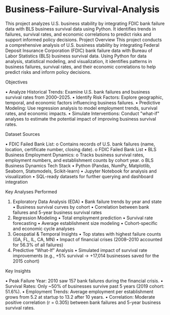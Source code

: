 # Business-Failure-Survival-Analysis
This project analyzes U.S. business stability by integrating FDIC bank failure data with BLS business survival data using Python. It identifies trends in failures, survival rates, and economic correlations to predict risks and support informed policy decisions.
Project Overview
This project conducts a comprehensive analysis of U.S. business stability by integrating Federal Deposit Insurance Corporation (FDIC) bank failure data with Bureau of Labor Statistics (BLS) business survival data. Using Python for data analysis, statistical modeling, and visualization, it identifies patterns in business failures, survival rates, and their economic correlations to help predict risks and inform policy decisions.

Objectives

•	Analyze Historical Trends: Examine U.S. bank failures and business survival rates from 2000–2025.
•	Identify Risk Factors: Explore geographic, temporal, and economic factors influencing business failures.
•	Predictive Modeling: Use regression analysis to model employment trends, survival rates, and economic impacts.
•	Simulate Interventions: Conduct "what-if" analyses to estimate the potential impact of improving business survival rates.

Dataset Sources

•	FDIC Failed Bank List:
o	Contains records of U.S. bank failures (name, location, certificate number, closing date).
o	FDIC Failed Bank List
•	BLS Business Employment Dynamics:
o	Tracks business survival rates, employment numbers, and establishment counts by cohort year.
o	BLS Business Dynamics
Tech Stack
•	Python (Pandas, NumPy, Matplotlib, Seaborn, Statsmodels, Scikit-learn)
•	Jupyter Notebook for analysis and visualization
•	SQL-ready datasets for further querying and dashboard integration

Key Analyses Performed

1. Exploratory Data Analysis (EDA)
•	Bank failure trends by year and state
•	Business survival curves by cohort
•	Correlation between bank failures and 5-year business survival rates
2. Regression Modeling
•	Total employment prediction
•	Survival rate forecasting
•	Average establishment size modeling
•	Cohort-specific and economic cycle analyses
3. Geospatial & Temporal Insights
•	Top states with highest failure counts (GA, FL, IL, CA, MN)
•	Impact of financial crises (2008–2010 accounted for 56.3% of all failures)
4. Predictive “What-If” Analysis
•	Simulated impact of survival rate improvements (e.g., +5% survival → +17,014 businesses saved for the 2015 cohort)

Key Insights

•	Peak Failure Year: 2010 saw 157 bank failures during the financial crisis.
•	Survival Rates: Only ~50% of businesses survive past 5 years (2019 cohort: 51.6%).
•	Employment Trends: Average employment per establishment grows from 5.2 at startup to 13.2 after 10 years.
•	Correlation: Moderate positive correlation (r = 0.305) between bank failures and 5-year business survival rates.

